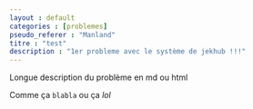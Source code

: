```yaml
---
layout : default
categories : [problemes]
pseudo_referer : "Manland"
titre : "test"
description : "1er probleme avec le système de jekhub !!!"
---
```

Longue description du problème en md ou html

Comme ça `blabla` ou ça *lol*